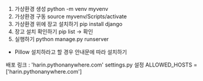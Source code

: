 1. 가상환경 생성 python -m venv myvenv
2. 가상환경 구동 source myvenv/Scripts/activate
3. 가상환경 위에 장고 설치하기 pip install django
4. 장고 설치 확인하기 pip list -> 확인
5. 실행하기 python manage.py runserver
* Pillow 설치하라고 할 경우 안내문에 따라 설치하기

배포 링크 : 'harin.pythonanywhere.com'
settings.py 설정
ALLOWED_HOSTS = ['harin.pythonanywhere.com']
